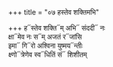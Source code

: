 +++
title = "०७ हस्तेव शक्तिमभि"

+++
ह᳓स्तेव शक्ति᳓म् अभि᳓ संददी᳓ नः  
क्षा᳓मेव नः स᳓म् अजतं र᳓जांसि  
इमा᳓ गि᳓रो अश्विना युष्मय᳓न्तीः  
क्ष्णो᳓त्रेणेव स्व᳓धितिं सं᳓ शिशीतम्